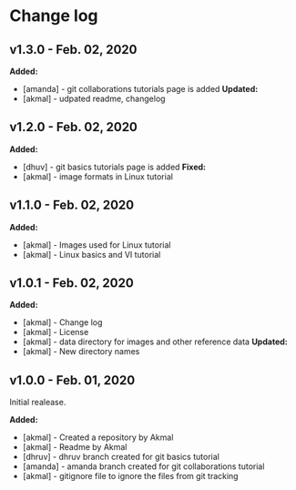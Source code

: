 # Change log

## v1.3.0 - Feb. 02, 2020

**Added:**
- [amanda] - git collaborations tutorials page is added
**Updated:**
- [akmal] - udpated readme, changelog


## v1.2.0 - Feb. 02, 2020

**Added:**
- [dhuv] - git basics tutorials page is added
**Fixed:**
- [akmal] - image formats in Linux tutorial


## v1.1.0 - Feb. 02, 2020

**Added:**
- [akmal] - Images used for Linux tutorial
- [akmal] - Linux basics and VI tutorial

## v1.0.1 - Feb. 02, 2020

**Added:**
- [akmal] - Change log
- [akmal] - License
- [akmal] - data directory for images and other reference data
**Updated:**
- [akmal] - New directory names

## v1.0.0 - Feb. 01, 2020

Initial realease.

**Added:**
- [akmal]  - Created a repository by Akmal
- [akmal]  - Readme by Akmal
- [dhruv]  - dhruv branch created for git basics tutorial
- [amanda] - amanda branch created for git collaborations tutorial
- [akmal]  - gitignore file to ignore the files from git tracking
